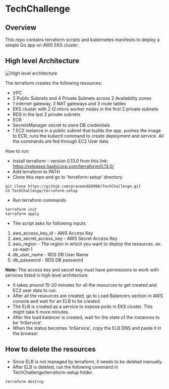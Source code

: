 # TechChallenge

## Overview

This repo contains terraform scripts and kubernetes manifests to deploy a simple Go app on AWS EKS cluster.

## High level Architecture

![High level architecture](https://user-images.githubusercontent.com/42564839/93075226-20e1ea00-f6a3-11ea-8c2a-b6da63d12df7.png)

The terraform creates the following resources:

- VPC
- 2 Public Subnets and 4 Private Subnets across 2 Availability zones
- 1 internet gateway, 2 NAT gateways and 3 route tables
- EKS cluster with 2 t2.micro worker nodes in the first 2 private subnets
- RDS in the last 2 private subnets
- ECR
- SecretsManager secret to store DB credentials
- 1 EC2 instance in a public subnet that builds the app, pushes the image to ECR, runs the kubectl command to create deployment and service. All the commands are fed through EC2 User data

How to run:

- Install terraform - version 0.13.0 from this link: https://releases.hashicorp.com/terraform/0.13.0/
- Add terraform to PATH
- Clone this repo and go to 'terraform-setup' directory
```
git clone https://github.com/praveen020996/TechChallenge.git
cd TechChallenge/terraform-setup
```
- Run terraform commands
```
terraform init
terraform apply
```
- The script asks for following inputs

1. aws_access_key_id - AWS Access Key
2. aws_secret_access_key - AWS Secret Access Key
3. aws_region - The region in which you want to deploy the resources. ex: us-east-1
4. db_user_name - RDS DB User Name
5. db_password - RDS DB password

  **Note:** The access key and secret key must have permissions to work with services listed in high level architecture.
 
- It takes around 15-20 minutes for all the resources to get created and EC2 user data to run. 
- After all the resources are created, go to Load Balancers section in AWS console and wait for an ELB to be created. 
- The ELB is created as a service to expose pods in EKS cluster. This might take 5 more minutes.
- After the load balancer is created, wait for the state of the instances to be 'InService'.
- When the status becomes 'InService', copy the ELB DNS and paste it in the browser.

## How to delete the resources

- Since ELB is not managed by terraform, it needs to be deleted manually.
- After ELB is deleted, run the following command in TechChallenge/terraform-setup folder.

```
terraform destroy
```

